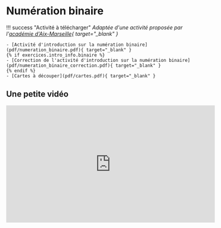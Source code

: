 # Numération binaire

!!! success "Activité à télécharger"
    *Adaptée d'une activité proposée par l'[académie d'Aix-Marseille](https://www.pedagogie.ac-aix-marseille.fr/jcms/c_11025463/fr/le-kit-starter-snt-propose-par-l-academie-d-aix-marseille){ target="_blank" }*

    - [Activité d'introduction sur la numération binaire](pdf/numeration_binaire.pdf){ target="_blank" }
    {% if exercices.intro_info.binaire %}
    - [Correction de l'activité d'introduction sur la numération binaire](pdf/numeration_binaire_correction.pdf){ target="_blank" }
    {% endif %}
    - [Cartes à découper](pdf/cartes.pdf){ target="_blank" }

## Une petite vidéo

<iframe width="560" height="315" src="https://www.youtube.com/embed/-Abei7BRWgo?si=Y3qAeGa4fC-aBJCB" title="YouTube video player" frameborder="0" allow="accelerometer; autoplay; clipboard-write; encrypted-media; gyroscope; picture-in-picture; web-share" allowfullscreen></iframe>